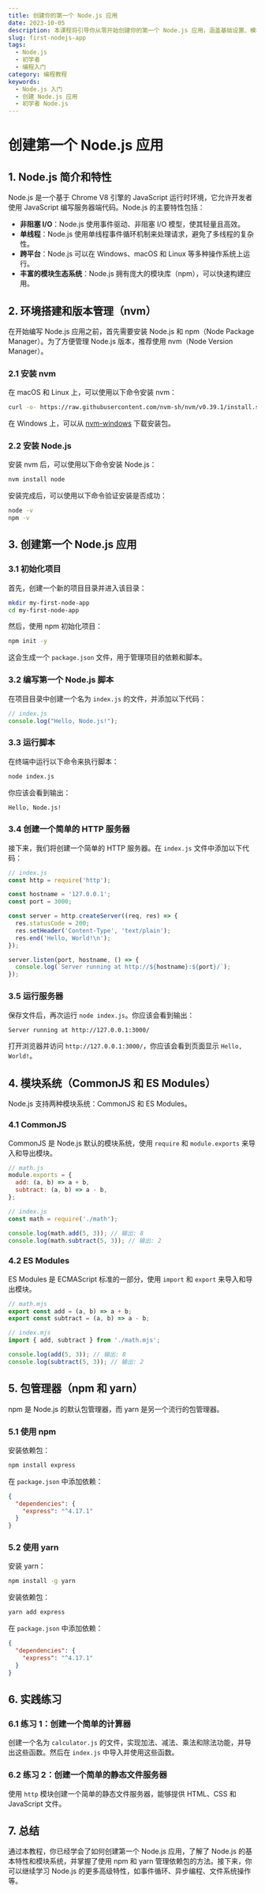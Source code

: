 ```yaml
---
title: 创建你的第一个 Node.js 应用
date: 2023-10-05
description: 本课程将引导你从零开始创建你的第一个 Node.js 应用，涵盖基础设置、模块使用和简单的HTTP服务器搭建。
slug: first-nodejs-app
tags:
  - Node.js
  - 初学者
  - 编程入门
category: 编程教程
keywords:
  - Node.js 入门
  - 创建 Node.js 应用
  - 初学者 Node.js
---
```


# 创建第一个 Node.js 应用

## 1. Node.js 简介和特性

Node.js 是一个基于 Chrome V8 引擎的 JavaScript 运行时环境，它允许开发者使用 JavaScript 编写服务器端代码。Node.js 的主要特性包括：

- **非阻塞 I/O**：Node.js 使用事件驱动、非阻塞 I/O 模型，使其轻量且高效。
- **单线程**：Node.js 使用单线程事件循环机制来处理请求，避免了多线程的复杂性。
- **跨平台**：Node.js 可以在 Windows、macOS 和 Linux 等多种操作系统上运行。
- **丰富的模块生态系统**：Node.js 拥有庞大的模块库（npm），可以快速构建应用。

## 2. 环境搭建和版本管理（nvm）

在开始编写 Node.js 应用之前，首先需要安装 Node.js 和 npm（Node Package Manager）。为了方便管理 Node.js 版本，推荐使用 nvm（Node Version Manager）。

### 2.1 安装 nvm

在 macOS 和 Linux 上，可以使用以下命令安装 nvm：

```bash
curl -o- https://raw.githubusercontent.com/nvm-sh/nvm/v0.39.1/install.sh | bash
```

在 Windows 上，可以从 [nvm-windows](https://github.com/coreybutler/nvm-windows) 下载安装包。

### 2.2 安装 Node.js

安装 nvm 后，可以使用以下命令安装 Node.js：

```bash
nvm install node
```

安装完成后，可以使用以下命令验证安装是否成功：

```bash
node -v
npm -v
```

## 3. 创建第一个 Node.js 应用

### 3.1 初始化项目

首先，创建一个新的项目目录并进入该目录：

```bash
mkdir my-first-node-app
cd my-first-node-app
```

然后，使用 npm 初始化项目：

```bash
npm init -y
```

这会生成一个 `package.json` 文件，用于管理项目的依赖和脚本。

### 3.2 编写第一个 Node.js 脚本

在项目目录中创建一个名为 `index.js` 的文件，并添加以下代码：

```javascript
// index.js
console.log("Hello, Node.js!");
```

### 3.3 运行脚本

在终端中运行以下命令来执行脚本：

```bash
node index.js
```

你应该会看到输出：

```bash
Hello, Node.js!
```

### 3.4 创建一个简单的 HTTP 服务器

接下来，我们将创建一个简单的 HTTP 服务器。在 `index.js` 文件中添加以下代码：

```javascript
// index.js
const http = require('http');

const hostname = '127.0.0.1';
const port = 3000;

const server = http.createServer((req, res) => {
  res.statusCode = 200;
  res.setHeader('Content-Type', 'text/plain');
  res.end('Hello, World!\n');
});

server.listen(port, hostname, () => {
  console.log(`Server running at http://${hostname}:${port}/`);
});
```

### 3.5 运行服务器

保存文件后，再次运行 `node index.js`。你应该会看到输出：

```bash
Server running at http://127.0.0.1:3000/
```

打开浏览器并访问 `http://127.0.0.1:3000/`，你应该会看到页面显示 `Hello, World!`。

## 4. 模块系统（CommonJS 和 ES Modules）

Node.js 支持两种模块系统：CommonJS 和 ES Modules。

### 4.1 CommonJS

CommonJS 是 Node.js 默认的模块系统，使用 `require` 和 `module.exports` 来导入和导出模块。

```javascript
// math.js
module.exports = {
  add: (a, b) => a + b,
  subtract: (a, b) => a - b,
};

// index.js
const math = require('./math');

console.log(math.add(5, 3)); // 输出: 8
console.log(math.subtract(5, 3)); // 输出: 2
```

### 4.2 ES Modules

ES Modules 是 ECMAScript 标准的一部分，使用 `import` 和 `export` 来导入和导出模块。

```javascript
// math.mjs
export const add = (a, b) => a + b;
export const subtract = (a, b) => a - b;

// index.mjs
import { add, subtract } from './math.mjs';

console.log(add(5, 3)); // 输出: 8
console.log(subtract(5, 3)); // 输出: 2
```

## 5. 包管理器（npm 和 yarn）

npm 是 Node.js 的默认包管理器，而 yarn 是另一个流行的包管理器。

### 5.1 使用 npm

安装依赖包：

```bash
npm install express
```

在 `package.json` 中添加依赖：

```json
{
  "dependencies": {
    "express": "^4.17.1"
  }
}
```

### 5.2 使用 yarn

安装 yarn：

```bash
npm install -g yarn
```

安装依赖包：

```bash
yarn add express
```

在 `package.json` 中添加依赖：

```json
{
  "dependencies": {
    "express": "^4.17.1"
  }
}
```

## 6. 实践练习

### 6.1 练习 1：创建一个简单的计算器

创建一个名为 `calculator.js` 的文件，实现加法、减法、乘法和除法功能，并导出这些函数。然后在 `index.js` 中导入并使用这些函数。

### 6.2 练习 2：创建一个简单的静态文件服务器

使用 `http` 模块创建一个简单的静态文件服务器，能够提供 HTML、CSS 和 JavaScript 文件。

## 7. 总结

通过本教程，你已经学会了如何创建第一个 Node.js 应用，了解了 Node.js 的基本特性和模块系统，并掌握了使用 npm 和 yarn 管理依赖包的方法。接下来，你可以继续学习 Node.js 的更多高级特性，如事件循环、异步编程、文件系统操作等。